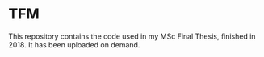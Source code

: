 # TFM
This repository contains the code used in my MSc Final Thesis, finished in 2018. It has been uploaded on demand.
